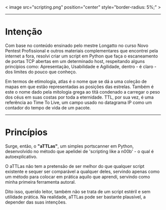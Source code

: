 < image src="scripting.png" position="center" style="border-radius: 5%;" >  

---

# Intenção

Com base no conteúdo ensinado pelo mestre Longatto no curso Novo Pentest Profissional e outros materiais complementares que encontrei pela internet a fora, resolvi criar um script em Python que faça o escaneamento de portas TCP abertas em um determinado host, respeitando alguns princípios como: Apresentação, Usabilidade e Agilidade, dentro - é claro - dos limites do pouco que conheço. 

Em termos de etimologia, atlas é o nome que se dá a uma coleção de mapas em que estão representadas as posições das estrelas. Também é este o nome dado pela mitologia grega ao titã condenado a carregar o peso dos céus em suas costas por toda a eternidade. TTL, por sua vez, é uma referência ao Time To Live, um campo usado no datagrama IP como um contador do tempo de vida de um pacote.

---
# Princípios


Surge, então, o **"aTTLas"**, um simples portscanner em Python, desenvolvido no método que apelidei de 'scripting like a n00b' - o qual é autoexplicativo.

O aTTLas não tem a pretensão de ser melhor do que qualquer script existente e sequer ser comparável a qualquer deles, servindo apenas como um método para colocar em prática aquilo que aprendi, servindo como minha primeira ferramenta autoral. 

Dito isso, querido leitor, também não se trata de um script estéril e sem utilidade prática. Na realidade, aTTLas pode ser bastante plausível, a depender das suas intenções.
